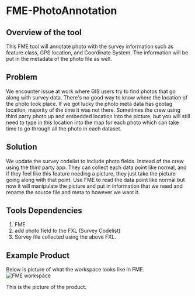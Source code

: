 # FME-PhotoAnnotation

## Overview of the tool
This FME tool will annotate photo with the survey information such as feature class, GPS location, and Coordinate System. The information will be put in the metadata of the photo file as well.

## Problem
We encounter issue at work where GIS users try to find photos that go along with survey data. There's no good way to know where the location of the photo took place. If we got lucky the photo meta data has geotag location, majority of the time it was not there. Sometimes the crew using third party photo up and embedded location into the picture, but you will still need to type in this location into the map for each photo which can take time to go through all the photo in each dataset.

## Solution
We update the survey codelist to include photo fields. Instead of the crew using the third party app. They can collect each data point like normal, and if they feel like this feature needing a picture, they just take the picture going along with that point. Use FME to read the data point like normal but now it will manipulate the picture and put in information that we need and rename the source file and meta to however we want it.

## Tools Dependencies
1) FME
2) add photo field to the FXL (Survey Codelist)
3) Survey file collected using the above FXL.

## Example Product
Below is picture of what the workspace looks like in FME.
![FME workspace](https://github.com/pandaacoding/FME-PhotoAnnotation/assets/80724379/8b6842e7-6bfd-4f84-b9d1-00221a314279)

This is the picture of the product.

